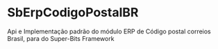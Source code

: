 # SbErpCodigoPostalBR
Api e  Implementação padrão do módulo ERP de Código postal correios Brasil, para do  Super-Bits Framework
